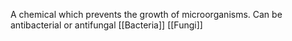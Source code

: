 A chemical which prevents the growth of microorganisms. Can be antibacterial or antifungal
[[Bacteria]]
[[Fungi]]
